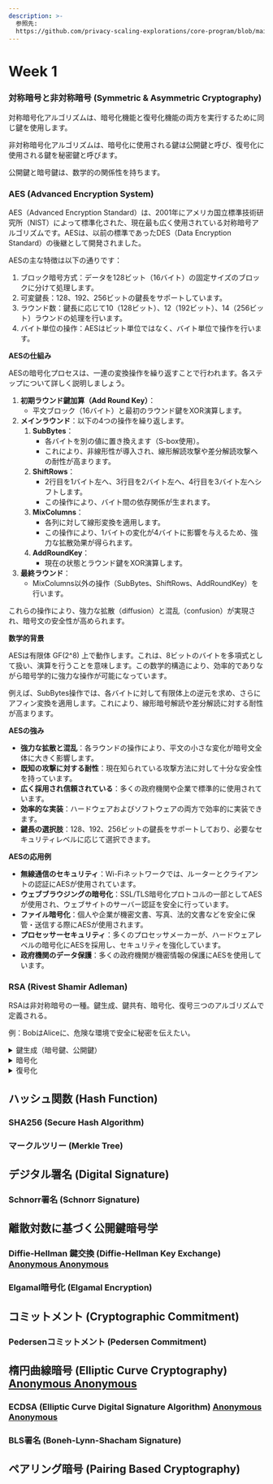 ```yaml
---
description: >-
  参照先:
  https://github.com/privacy-scaling-explorations/core-program/blob/main/2024/week1_cryptographic_basics.md
---
```


# Week 1

### 対称暗号と非対称暗号 (Symmetric & Asymmetric Cryptography)

対称暗号化アルゴリズムは、暗号化機能と復号化機能の両方を実行するために同じ鍵を使用します。

非対称暗号化アルゴリズムは、暗号化に使用される鍵は公開鍵と呼び、復号化に使用される鍵を秘密鍵と呼びます。

公開鍵と暗号鍵は、数学的の関係性を持ちます。

### AES (Advanced Encryption System)

AES（Advanced Encryption Standard）は、2001年にアメリカ国立標準技術研究所（NIST）によって標準化された、現在最も広く使用されている対称暗号アルゴリズムです。AESは、以前の標準であったDES（Data Encryption Standard）の後継として開発されました。

AESの主な特徴は以下の通りです：

1. ブロック暗号方式：データを128ビット（16バイト）の固定サイズのブロックに分けて処理します。
2. 可変鍵長：128、192、256ビットの鍵長をサポートしています。
3. ラウンド数：鍵長に応じて10（128ビット）、12（192ビット）、14（256ビット）ラウンドの処理を行います。
4. バイト単位の操作：AESはビット単位ではなく、バイト単位で操作を行います。

**AESの仕組み**

AESの暗号化プロセスは、一連の変換操作を繰り返すことで行われます。各ステップについて詳しく説明しましょう。

1. **初期ラウンド鍵加算（Add Round Key）**：
   * 平文ブロック（16バイト）と最初のラウンド鍵をXOR演算します。
2. **メインラウンド**：以下の4つの操作を繰り返します。
   1. **SubBytes**：
      * 各バイトを別の値に置き換えます（S-box使用）。
      * これにより、非線形性が導入され、線形解読攻撃や差分解読攻撃への耐性が高まります。
   2. **ShiftRows**：
      * 2行目を1バイト左へ、3行目を2バイト左へ、4行目を3バイト左へシフトします。
      * この操作により、バイト間の依存関係が生まれます。
   3. **MixColumns**：
      * 各列に対して線形変換を適用します。
      * この操作により、1バイトの変化が4バイトに影響を与えるため、強力な拡散効果が得られます。
   4. **AddRoundKey**：
      * 現在の状態とラウンド鍵をXOR演算します。
3. **最終ラウンド**：
   * MixColumns以外の操作（SubBytes、ShiftRows、AddRoundKey）を行います。

これらの操作により、強力な拡散（diffusion）と混乱（confusion）が実現され、暗号文の安全性が高められます。

**数学的背景**

AESは有限体 GF(2^8) 上で動作します。これは、8ビットのバイトを多項式として扱い、演算を行うことを意味します。この数学的構造により、効率的でありながら暗号学的に強力な操作が可能になっています。

例えば、SubBytes操作では、各バイトに対して有限体上の逆元を求め、さらにアフィン変換を適用します。これにより、線形暗号解読や差分解読に対する耐性が高まります。

**AESの強み**

* **強力な拡散と混乱**：各ラウンドの操作により、平文の小さな変化が暗号文全体に大きく影響します。
* **既知の攻撃に対する耐性**：現在知られている攻撃方法に対して十分な安全性を持っています。
* **広く採用され信頼されている**：多くの政府機関や企業で標準的に使用されています。
* **効率的な実装**：ハードウェアおよびソフトウェアの両方で効率的に実装できます。
* **鍵長の選択肢**：128、192、256ビットの鍵長をサポートしており、必要なセキュリティレベルに応じて選択できます。

**AESの応用例**

* **無線通信のセキュリティ**：Wi-Fiネットワークでは、ルーターとクライアントの認証にAESが使用されています。
* **ウェブブラウジングの暗号化**：SSL/TLS暗号化プロトコルの一部としてAESが使用され、ウェブサイトのサーバー認証を安全に行っています。
* **ファイル暗号化**：個人や企業が機密文書、写真、法的文書などを安全に保管・送信する際にAESが使用されます。
* **プロセッサーセキュリティ**：多くのプロセッサメーカーが、ハードウェアレベルの暗号化にAESを採用し、セキュリティを強化しています。
* **政府機関のデータ保護**：多くの政府機関が機密情報の保護にAESを使用しています。

### RSA (Rivest Shamir Adleman)

RSAは非対称暗号の一種。鍵生成、鍵共有、暗号化、復号三つのアルゴリズムで定義される。

例：BobはAliceに、危険な環境で安全に秘密を伝えたい。

<details>

<summary>鍵生成（暗号鍵、公開鍵）</summary>

1. Aliceは $$p, q$$ 二つ素数をランダムに選び、下記二点を計算する
   1. &#x20;$$n = p \cdot q$$
   2. $$\lambda(n) =lcm(p -1,q-1)$$ ([カーマイケル関数](https://tjkendev.github.io/procon-library/python/prime/carmichael-function.html))
2. $$1<e<\lambda(n)$$、そして $$gcd(e, \lambda(n))=1$$を満たす公開鍵$$e$$を選択する
3. $$d \equiv e^{-1} \pmod{\lambda(n)}$$を満たす暗号鍵 $$d$$を選択する ([拡張ユークリッド互除法](https://ja.wikipedia.org/wiki/%E3%83%A6%E3%83%BC%E3%82%AF%E3%83%AA%E3%83%83%E3%83%89%E3%81%AE%E4%BA%92%E9%99%A4%E6%B3%95))
4. Aliceは $$d, p, q,\lambda(n)$$を秘密鍵として保管し、$$(n, e)$$を公開鍵として公開する

</details>

<details>

<summary>暗号化</summary>

1. BobはAliceから共有された公開鍵 $$(n, e)$$を取得する
2. 共有したい平文$$M$$を整数$$m$$に変換し、$$0 < m < n$$だと確認する（ $$m > n$$の場合、メッセージが $$m \pmod n$$に削減される）
3. $$c = m^e \pmod n$$を計算する
4. 暗号文$$c$$をAliceに送る

</details>

<details>

<summary>復号化</summary>

1. Aliceは暗号文$$c$$を取得する
2. $$c^d \equiv (m^e)^d \equiv m \pmod n$$を計算する
3. $$m$$から平文$$M$$に復元する

</details>

## ハッシュ関数 (Hash Function)

### SHA256 (Secure Hash Algorithm)

### マークルツリー (Merkle Tree)

## デジタル署名 (Digital Signature)

### Schnorr署名 (Schnorr Signature)

## 離散対数に基づく公開鍵暗号学

### Diffie-Hellman 鍵交換 (Diffie-Hellman Key Exchange) [Anonymous Anonymous](https://app.gitbook.com/u/M0Ag2PM8qphSBEuVlTmprHj1RQ93 "mention")



### Elgamal暗号化 (Elgamal Encryption)

## コミットメント (Cryptographic Commitment)

### Pedersenコミットメント (Pedersen Commitment)

## 楕円曲線暗号 (Elliptic Curve Cryptography) [Anonymous Anonymous](https://app.gitbook.com/u/M0Ag2PM8qphSBEuVlTmprHj1RQ93 "mention")

### ECDSA (Elliptic Curve Digital Signature Algorithm) [Anonymous Anonymous](https://app.gitbook.com/u/M0Ag2PM8qphSBEuVlTmprHj1RQ93 "mention")

### BLS署名 (Boneh-Lynn-Shacham Signature)

## ペアリング暗号 (Pairing Based Cryptography)

